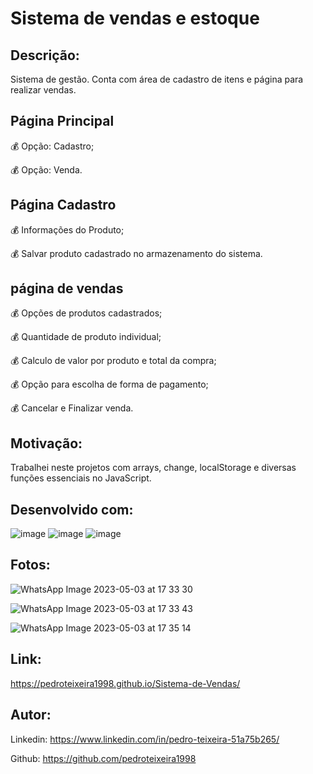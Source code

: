# Sistema de vendas e estoque

## Descrição:

Sistema de gestão. Conta com área de cadastro de itens e página para realizar vendas.

## Página Principal

💰 Opção: Cadastro;

💰 Opção: Venda.

## Página Cadastro

💰 Informações do Produto;

💰 Salvar produto cadastrado no armazenamento do sistema.

## página de vendas

💰 Opções de produtos cadastrados;

💰 Quantidade de produto individual;

💰 Calculo de valor por produto e total da compra;

💰 Opção para escolha de forma de pagamento;

💰 Cancelar e Finalizar venda.

## Motivação:

Trabalhei neste projetos com arrays, change, localStorage e diversas funções essenciais no JavaScript.

## Desenvolvido com:

![image](https://user-images.githubusercontent.com/124098830/228688209-dddcd457-c70b-4673-9a37-094e14a0b09e.png)
![image](https://user-images.githubusercontent.com/124098830/228688219-325fcbc4-a36f-41e5-a60e-dafe0045e6e4.png)
![image](https://user-images.githubusercontent.com/124098830/228688228-296088c5-7637-4f55-acd4-dfd2606ce9f5.png)


## Fotos:

![WhatsApp Image 2023-05-03 at 17 33 30](https://user-images.githubusercontent.com/124098830/236044276-af5db063-5853-47fb-9072-d13fa5f12b11.jpeg)

![WhatsApp Image 2023-05-03 at 17 33 43](https://user-images.githubusercontent.com/124098830/236044283-aec5438e-e998-4307-a085-982adeea0a7a.jpeg)

![WhatsApp Image 2023-05-03 at 17 35 14](https://user-images.githubusercontent.com/124098830/236044294-c0b90277-55ae-42dd-b26d-b970d4bca2dc.jpeg)


## Link:

https://pedroteixeira1998.github.io/Sistema-de-Vendas/

## Autor:

Linkedin: https://www.linkedin.com/in/pedro-teixeira-51a75b265/

Github: https://github.com/pedroteixeira1998



